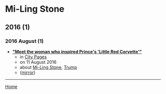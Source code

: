 # Mi-Ling Stone

## 2016 (1)

### 2016 August (1)

 - [**"Meet the woman who inspired Prince's 'Little Red Corvette'"**](http://www.citypages.com/music/meet-the-woman-who-inspired-princes-little-red-corvette/389864342)
    - in [City Pages](../../publications/city-pages/index.md)
    - on 11 August 2016
    - about [Mi-Ling Stone](../../topics/mi-ling-stone/index.md), [Trump](../../topics/trump/index.md)
    - ([mirror](https://web.archive.org/web/*/http://www.citypages.com/music/meet-the-woman-who-inspired-princes-little-red-corvette/389864342))

----

[Home](../index.md)
